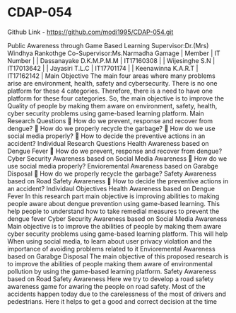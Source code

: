 # CDAP-054

Github Link - https://github.com/modi1995/CDAP-054.git


Public Awareness through Game Based Learning
Supervisor:Dr.(Mrs) Windhya Rankothge
Co-Supervisor:Ms.Narmadha Gamage
| Member                     | IT Number  |
| Dassanayake D.K.M.P.M.M    | IT17160308 |
| Wijesinghe S.N             | IT17013642 |
| Jayasiri T.L.C             | IT17701174 |
| Keenawinna K.A.R.T         | IT17162142 |
Main Objective
The main four areas where many problems arise are environment, health, safety and cybersecurity.
There is no one platform for these 4 categories. Therefore, there is a need to have one platform for these four categories.
So, the main objective is to improve the Quality of people by making them aware on environment, safety, health, cyber security problems using game-based learning platform.
Main Research Questions
 How do we prevent, response and recover from dengue?
 How do we properly recycle the garbage?
 How do we use social media properly?
 How to decide the preventive actions in an accident?
Individual Research Questions
Health Awareness based on Dengue Fever
 How do we prevent, response and recover from dengue?
Cyber Security Awareness based on Social Media Awareness
 How do we use social media properly?
Envioremental Awareness based on Garabge Disposal
 How do we properly recycle the garbage?
Safety Awareness based on Road Safety Awareness
 How to decide the preventive actions in an accident?
Individaul Objectives
Health Awareness based on Dengue Fever
In this research part main objective is improving abilities to making people aware about dengue prevention using game-based learning.
This help people to understand how to take remedial measures to prevent the dengue fever
Cyber Security Awareness based on Social Media Awareness
Main objective is to improve the abilities of people by making them aware cyber security problems using game-based learning platform.
This will help When using social media, to learn about user privacy violation and the importance of avoiding problems related to it
Envioremental Awareness based on Garabge Disposal
The main objective of this proposed research is to improve the abilities of people making them aware of environmental pollution by using the game-based learning platform.
Safety Awareness based on Road Safety Awareness
Here we try to develop a road safety awareness game for awaring the people on road safety.
Most of the accidents happen today due to the carelessness of the most of drivers and pedestrians.
Here it helps to get a good and correct decision at the time
